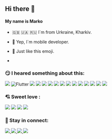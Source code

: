 ## Hi there 👋

#### My name is Marko

- 🇬🇧 🇺🇦 🇷🇺  I`m from Urkraine, Kharkiv.
- 📱 Yep, I`m mobile developer.
- 🚀 Just like this emoji.

- 

### 😏 I heared something about this:
![](https://img.shields.io/badge/Dart-0175C2?style=for-the-badge&logo=dart&logoColor=white)
![Flutter](https://img.shields.io/badge/Flutter-FFF?style=for-the-badge&logo=flutter&logoColor=blue&background=white)
![](https://img.shields.io/badge/JavaScript-F7DF1E?style=for-the-badge&logo=javascript&logoColor=black)
![](https://img.shields.io/badge/Bootstrap-563D7C?style=for-the-badge&logo=bootstrap&logoColor=white)
![](https://img.shields.io/badge/React-20232A?style=for-the-badge&logo=react&logoColor=FF00FC)
![](https://img.shields.io/badge/AngularJS-E23237?style=for-the-badge&logo=angularjs&logoColor=white)
![](https://img.shields.io/badge/jQuery-0769AD?style=for-the-badge&logo=jquery&logoColor=white)
![](https://img.shields.io/badge/Python-3776AB?style=for-the-badge&logo=python&logoColor=white)
![](https://img.shields.io/badge/Django-092E20?style=for-the-badge&logo=django&logoColor=white)
![](https://img.shields.io/badge/Java-ED8B00?style=for-the-badge&logo=java&logoColor=white)
![](https://img.shields.io/badge/PostgreSQL-316192?style=for-the-badge&logo=postgresql&logoColor=white) 
![](https://img.shields.io/badge/Spring-6DB33F?style=for-the-badge&logo=spring&logoColor=white) 
![](https://img.shields.io/badge/C%23-239120?style=for-the-badge&logo=c-sharp&logoColor=white)
![](https://img.shields.io/badge/.NET-5C2D91?style=for-the-badge&logo=.net&logoColor=white)
![](https://img.shields.io/badge/firebase-1a73e8?style=for-the-badge&logo=firebase&logoColor=fec928)

### 💘 Sweet love :
![](https://img.shields.io/badge/Intellij_Idea-087cfa?style=for-the-badge&logo=Intellij-idea&logoColor=000000)
![](https://img.shields.io/badge/Android_Studio-fff?style=for-the-badge&logo=android-studio&logoColor=3ddc84)
![](https://img.shields.io/badge/Webstorm-07c3f2?style=for-the-badge&logo=Webstorm&logoColor=fcf84a)
![](https://img.shields.io/badge/PyCharm-000?style=for-the-badge&logo=PyCharm&logoColor=21d789)


### 🍻 Stay in connect:
[ ![](https://img.shields.io/badge/LinkedIn-0077B5?style=for-the-badge&logo=linkedin&logoColor=white) ](https://www.linkedin.com/in/stardusted1/)
[ ![](https://img.shields.io/badge/Telegram-2CA5E0?style=for-the-badge&logo=telegram&logoColor=white) ](https://t.me/Std_1)
[ ![](https://img.shields.io/badge/Gmail-D14836?style=for-the-badge&logo=gmail&logoColor=white) ](mailto:refineanswer@gmail.com)
[ ![](https://img.shields.io/badge/CV_page_1-fff?style=for-the-badge&logo=rss&logoColor=red) ](https://media-exp1.licdn.com/media/AAYUAgR3AAgAAQAAAAAAACySNWtSUUUUQ6O_Gi5iSztjlA.png)

